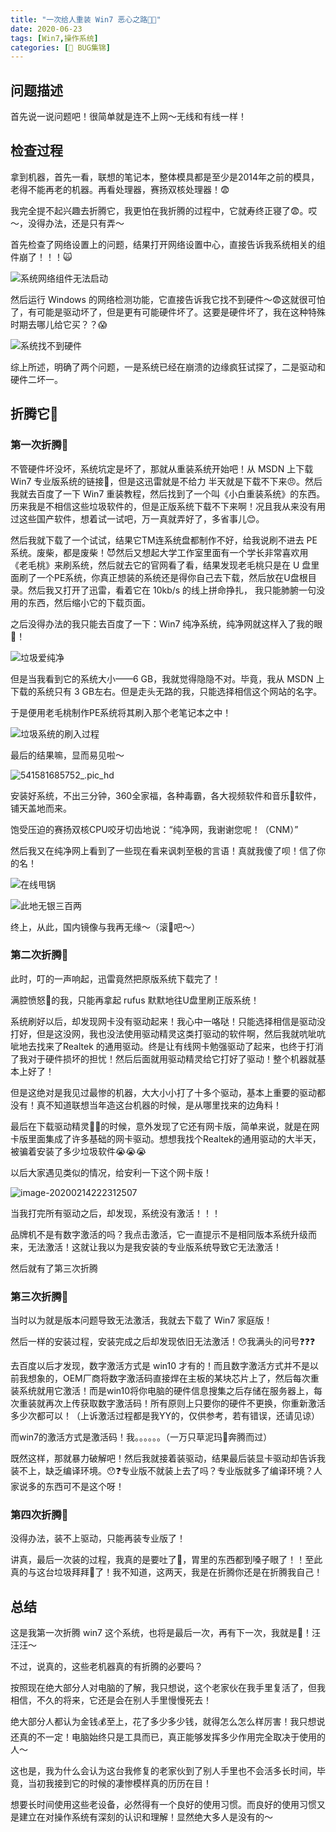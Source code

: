 ```yaml
---
title: "一次给人重装 Win7 恶心之路🤢🤮"
date: 2020-06-23
tags: [Win7,操作系统]
categories: [🐛 BUG集锦]
---
```

## 问题描述

首先说一说问题吧！很简单就是连不上网～无线和有线一样！

## 检查过程

拿到机器，首先一看，联想的笔记本，整体模具都是至少是2014年之前的模具，老得不能再老的机器。再看处理器，赛扬双核处理器！😨

我完全提不起兴趣去折腾它，我更怕在我折腾的过程中，它就寿终正寝了😨。哎～，没得办法，还是只有弄～

首先检查了网络设置上的问题，结果打开网络设置中心，直接告诉我系统相关的组件崩了！！！🙀

![系统网络组件无法启动](https://tva1.sinaimg.cn/large/0082zybpgy1gbw8jgr9c0j31hc0ome6j.jpg)

然后运行 Windows 的网络检测功能，它直接告诉我它找不到硬件～😨这就很可怕了，有可能是驱动坏了，但是更有可能硬件坏了。这要是硬件坏了，我在这种特殊时期去哪儿给它买？？😱

![系统找不到硬件](https://tva1.sinaimg.cn/large/0082zybpgy1gbw8jsgillj31hc0omb0m.jpg)

综上所述，明确了两个问题，一是系统已经在崩溃的边缘疯狂试探了，二是驱动和硬件二坏一。

## 折腾它👊

### 第一次折腾👊

不管硬件坏没坏，系统坑定是坏了，那就从重装系统开始吧！从 MSDN 上下载 Win7 专业版系统的链接🔗，但是这迅雷就是不给力 半天就是下载不下来😠。然后我就去百度了一下 Win7 重装教程，然后找到了一个叫《小白重装系统》的东西。历来我是不相信这些垃圾软件的，但是正版系统下载不下来啊！况且我从来没有用过这些国产软件，想着试一试吧，万一真就弄好了，多省事儿😊。

然后我就下载了一个试试，结果它TM连系统盘都制作不好，给我说刷不进去 PE 系统。废柴，都是废柴！😈然后又想起大学工作室里面有一个学长非常喜欢用《老毛桃》来刷系统，然后就去它的官网看了看，结果发现老毛桃只是在 U 盘里面刷了一个PE系统，你真正想装的系统还是得你自己去下载，然后放在U盘根目录。然后我又打开了迅雷，看着它在 10kb/s 的线上拼命挣扎， 我只能肺腑一句没用的东西，然后缩小它的下载页面。

之后没得办法的我只能去百度了一下：Win7 纯净系统，纯净网就这样入了我的眼👀！

![垃圾爱纯净](https://tva1.sinaimg.cn/large/0082zybpgy1gbw9l86g2aj30rk0l5gub.jpg)

但是当我看到它的系统大小——6 GB，我就觉得隐隐不对。毕竟，我从 MSDN 上下载的系统只有 3 GB左右。但是走头无路的我，只能选择相信这个网站的名字。

于是便用老毛桃制作PE系统将其刷入那个老笔记本之中！

![垃圾系统的刷入过程](https://tva1.sinaimg.cn/large/0082zybpgy1gbw9tovaczj31hc0u0b2f.jpg)

最后的结果嘛，显而易见啦～

![541581685752_.pic_hd](https://tva1.sinaimg.cn/large/0082zybpgy1gbw9v520gjj30u01hc7wk.jpg)

安装好系统，不出三分钟，360全家福，各种毒霸，各大视频软件和音乐🎵软件，铺天盖地而来。

饱受压迫的赛扬双核CPU咬牙切齿地说：“纯净网，我谢谢您呢！（CNM）”

然后我又在纯净网上看到了一些现在看来讽刺至极的言语！真就我傻了呗！信了你的名！

![在线甩锅](https://tva1.sinaimg.cn/large/0082zybpgy1gbwa3fl5nzj30kc0bamzn.jpg)

![此地无银三百两](https://tva1.sinaimg.cn/large/0082zybpgy1gbwa5g8gbbj30k103fdgd.jpg)

终上，从此，国内镜像与我再无缘～（滚🥚吧～）

### 第二次折腾👊

此时，叮的一声响起，迅雷竟然把原版系统下载完了！

满腔愤怒💢的我，只能再拿起 rufus 默默地往U盘里刷正版系统！

系统刷好以后，却发现网卡没有驱动起来！我心中一咯哒！只能选择相信是驱动没打好，但是这没网，我也没法使用驱动精灵这类打驱动的软件啊，然后我就吭呲吭呲地去找来了Realtek 的通用驱动。终是让有线网卡勉强驱动了起来，也终于打消了我对于硬件损坏的担忧！然后后面就用驱动精灵给它打好了驱动！整个机器就基本上好了！

但是这绝对是我见过最惨的机器，大大小小打了十多个驱动，基本上重要的驱动都没有！真不知道联想当年造这台机器的时候，是从哪里找来的边角料！

最后在下载驱动精灵🧚‍♀️的时候，意外发现了它还有网卡版，简单来说，就是在网卡版里面集成了许多基础的网卡驱动。想想我找个Realtek的通用驱动的大半天，被骗着安装了多少垃圾软件😭😭😭

以后大家遇见类似的情况，给安利一下这个网卡版！

![image-20200214222312507](https://tva1.sinaimg.cn/large/0082zybpgy1gbwanswg20j30se0dkdon.jpg)

当我打完所有驱动之后，却发现，系统没有激活！！！

品牌机不是有数字激活的吗？我点击激活，它一直提示不是相同版本系统升级而来，无法激活！这就让我以为是我安装的专业版系统导致它无法激活！

然后就有了第三次折腾

### 第三次折腾👊

当时以为就是版本问题导致无法激活，我就去下载了 Win7  家庭版！

然后一样的安装过程，安装完成之后却发现依旧无法激活！😯我满头的问号❓❓❓

去百度以后才发现，数字激活方式是 win10 才有的！而且数字激活方式并不是以前我想象的，OEM厂商将数字激活码直接焊在主板的某块芯片上了，然后每次重装系统就用它激活！而是win10将你电脑的硬件信息搜集之后存储在服务器上，每次重装就再次上传获取数字激活码！所有原则上只要你的硬件不更换，你重新激活多少次都可以！（上诉激活过程都是我YY的，仅供参考，若有错误，还请见谅）

而win7的激活方式是激活码！我。。。。。。（一万只草泥玛🐎奔腾而过）

既然这样，那就暴力破解吧！然后我就接着装驱动，结果最后装显卡驱动却告诉我装不上，缺乏编译环境。😯❓专业版不就装上去了吗？专业版就多了编译环境？人家说多的东西可不是这个呀！

### 第四次折腾👊

没得办法，装不上驱动，只能再装专业版了！

讲真，最后一次装的过程，我真的是要吐了🤮，胃里的东西都到嗓子眼了！！至此真的与这台垃圾拜拜👋了！我不知道，这两天，我是在折腾你还是在折腾我自己！



## 总结

这是我第一次折腾 win7 这个系统，也将是最后一次，再有下一次，我就是🐶！汪汪汪～

不过，说真的，这些老机器真的有折腾的必要吗？

按照现在绝大部分人对电脑的了解，我只想说，这个老家伙在我手里复活了，但我相信，不久的将来，它还是会在别人手里慢慢死去！

绝大部分人都认为金钱💰至上，花了多少多少钱，就得怎么怎么样厉害！我只想说还真的不一定！电脑始终只是工具而已，真正能够发挥多少作用完全取决于使用的人～

这也是，我为什么会认为这台我修复的老家伙到了别人手里也不会活多长时间，毕竟，当初我接到它的时候的凄惨模样真的历历在目！

想要长时间使用这些老设备，必然得有一个良好的使用习惯。而良好的使用习惯又是建立在对操作系统有深刻的认识和理解！显然绝大多人是没有的～



